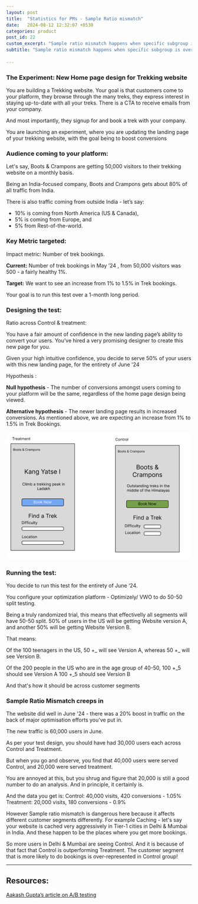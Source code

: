 ```yaml
---
layout: post
title:  "Statistics for PMs - Sample Ratio mismatch"
date:   2024-08-12 12:32:07 +0530
categories: product
post_id: 22
custom_excerpt: "Sample ratio mismatch happens when specific subgroup is overrepresented in test variant and under-represented in control variant"
subtitle: "Sample ratio mismatch happens when specific subgroup is overrepresented in test variant and under-represented in control variant"

---
```


### **The Experiment: New Home page design for Trekking website**

You are building a Trekking website. Your goal is that customers come to your platform, they browse through the many treks, they express interest in staying up-to-date with all your treks. There is a CTA to receive emails from your company. 

And most importantly, they signup for and book a trek with your company.

You are launching an experiment, where you are updating the landing page of your trekking website, with the goal being to boost conversions 

### **Audience coming to your platform:**

Let's say, Boots & Crampons are getting 50,000 visitors to their trekking website on a monthly basis. 

Being an India-focused company, Boots and Crampons gets about 80% of all traffic from India. 

There is also traffic coming from outside India - let’s say:
- 10% is coming from North America (US & Canada), 
- 5% is coming from Europe, and
- 5% from Rest-of-the-world.

### **Key Metric targeted:**

Impact metric: Number of trek bookings.

**Current:** Number of trek bookings in May ’24 , from 50,000 visitors was 500 - a fairly healthy 1%.

**Target:** We want to see an increase from 1% to 1.5% in Trek bookings.

Your goal is to run this test over a 1-month long period. 

### Designing the test:

Ratio across Control & treatment:

You have a fair amount of confidence in the new landing page’s ability to convert your users. You’ve hired a very promising designer to create this new page for you. 

Given your high intuitive confidence, you decide to serve 50% of your users with this new landing page, for the entirety of June '24

Hypothesis :

**Null hypothesis** - The number of conversions amongst users coming to your platform will be the same, regardless of the home page design being viewed.

**Alternative hypothesis** - The newer landing page results in increased conversions. As mentioned above, we are expecting an increase from 1% to 1.5% in Trek Bookings.

![image](/assets/images/stats-for-pms/Control-and-treatment.png)

### **Running the test:**

You decide to run this test for the entirety of June ‘24. 

You configure your optimization platform - Optimizely/ VWO to do 50-50 split testing. 

Being a truly randomized trial, this means that effectivelly all segments will have 50-50 split. 50% of users in the US will be getting Website version A, and another 50% will be getting Website Version B. 

That means:

Of the 100 teenagers in the US, 50 +_ will see Version A, whereas 50 +_ will see Version B.

Of the 200 people in the US who are in the age group of 40-50, 
100 +_5 should see Version A
100 +_5 should see Version B

And that's how it should be across customer segments

### **Sample Ratio Mismatch creeps in**
The website did well in June '24 - there was a 20% boost in traffic on the back of major optimisation efforts you've put in.

The new traffic is 60,000 users in June.

As per your test design, you should have had 30,000 users each across Control and Treatment.

But when you go and observe, you find that 40,000 users were served Control, and 20,000 were served treatment. 

You are annoyed at this, but you shrug and figure that 20,000 is still a good number to do an analysis. And in principle, it certainly is.


And the data you get is:
Control: 40,000 visits, 420 conversions - 1.05%
Treatment: 20,000 visits, 180 conversions - 0.9%

However Sample ratio mismatch is dangerous here because it affects different customer segments differently. For example Caching - let's say your website is cached very aggressively in Tier-1 cities in Delhi & Mumbai in India. And these happen to be the places where you get more bookings.


So more users in Delhi & Mumbai are seeing Control. And it is because of that fact that Control is outperforming Treatment. The customer segment that is more likely to do bookings is over-represented in Control group!

---

## **Resources:**

[Aakash Gupta’s article on A/B testing](https://www.news.aakashg.com/p/become-an-ab-testing-expert-advanced)